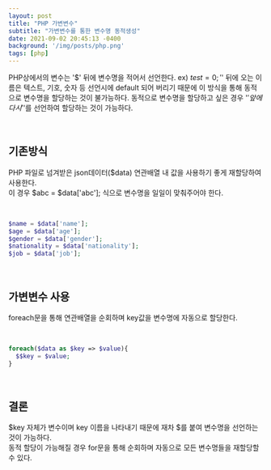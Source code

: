 ```yaml
---
layout: post
title: "PHP 가변변수"
subtitle: "가변변수를 통한 변수명 동적생성"
date: 2021-09-02 20:45:13 -0400
background: '/img/posts/php.png'
tags: [php]
---
```

PHP상에서의 변수는 '$' 뒤에 변수명을 적어서 선언한다.
ex) $test = 0;
'$' 뒤에 오는 이름은 텍스트, 기호, 숫자 등 선언시에 default 되어 버리기 때문에 이 방식을 통해 동적으로 변수명을 할당하는 것이 불가능하다.
동적으로 변수명을 할당하고 싶은 경우 '$'앞에 다시 '$'를 선언하여 할당하는 것이 가능하다.

<br>

## 기존방식

PHP 파일로 넘겨받은 json데이터($data) 연관배열 내 값을 사용하기 좋게 재할당하여 사용한다.     
이 경우 $abc = $data['abc']; 식으로 변수명을 일일이 맞춰주어야 한다.

<br>

``` php
$name = $data['name'];
$age = $data['age'];
$gender = $data['gender'];
$nationality = $data['nationality'];
$job = $data['job'];
```

<br>

## 가변변수 사용

foreach문을 통해 연관배열을 순회하며 key값을 변수명에 자동으로 할당한다.

<br>

``` php
foreach($data as $key => $value){
  $$key = $value;
} 
```

<br>

## 결론
$key 자체가 변수이며 key 이름을 나타내기 때문에 재차 $를 붙여 변수명을 선언하는 것이 가능하다.   
동적 할당이 가능해질 경우 for문을 통해 순회하며 자동으로 모든 변수명들을 재할당할 수 있다.